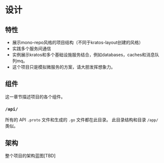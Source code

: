 # 设计

## 特性
* 展示mono-repo风格的项目结构（不同于kratos-layout创建的风格）
* 实践多个服务间通信
* 实例展示kratos和多个基础设施服务结合，例如databases，caches和消息队列mq。
* 这个项目只是模拟微服务的方案，请大胆发挥想象力。

## 组件
这一章节描述项目的各个组件。

### `/api/`
所有的 API `.proto` 文件和生成的 `.go` 文件都在此目录。
此目录结构和目录 `/app/` 类似。
 

## 架构
整个项目的架构蓝图[TBD]
